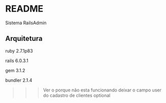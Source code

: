 # README

Sistema RailsAdmin 


## Arquitetura
ruby 2.7.1p83

rails 6.0.3.1

gem 3.1.2

bundler 2.1.4


>>> Ver o porque não esta funcionando deixar o campo user do cadastro de clientes optional

